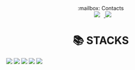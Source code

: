 <div align="center">:mailbox: Contacts</div>
<div align="center"><a href="https://instagram.com/ye.hyun__/">
    <img 
        src="http://img.shields.io/badge/-Instagram-black?style=flat&logo=Instagram&link=https://instagram.com/ye.hyun__/"
        style="height : auto; margin-left : 10px; margin-right : 10px;"/>
</a>
    <a href="https://discord.com/users/731768613110808596">
    <img src="https://img.shields.io/badge/discord-5865F2?style=for-the-badge&logo=discord&logoColor=white">
</a>
</div>
<div align=center><h1>📚 STACKS</h1></div>
<img src="https://img.shields.io/badge/java-007396?style=for-the-badge&logo=java&logoColor=white"> 


<img src="https://img.shields.io/badge/html5-E34F26?style=for-the-badge&logo=html5&logoColor=white">
<img src="https://img.shields.io/badge/css-1572B6?style=for-the-badge&logo=css3&logoColor=white"> 
<img src="https://img.shields.io/badge/javascript-F7DF1E?style=for-the-badge&logo=javascript&logoColor=black"> 
<img src="https://img.shields.io/badge/react-61DAFB?style=for-the-badge&logo=react&logoColor=black"> 
<br>


